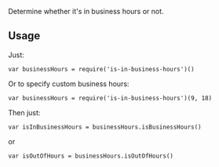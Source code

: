Determine whether it's in business hours or not.

## Usage

Just:

	var businessHours = require('is-in-business-hours')()

Or to specify custom business hours:

	var businessHours = require('is-in-business-hours')(9, 18)

Then just:

	var isInBusinessHours = businessHours.isBusinessHours()

or

	var isOutOfHours = businessHours.isOutOfHours()
